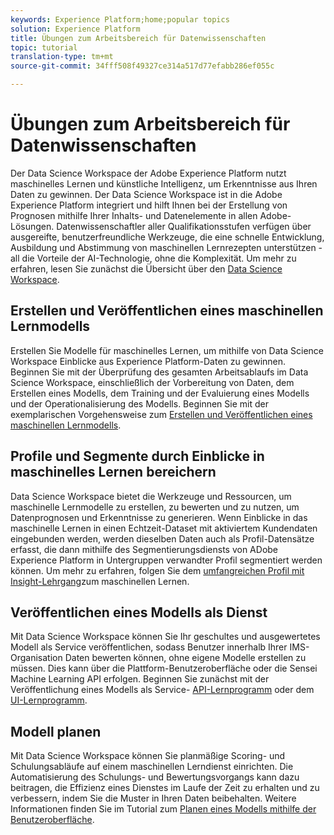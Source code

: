 ```yaml
---
keywords: Experience Platform;home;popular topics
solution: Experience Platform
title: Übungen zum Arbeitsbereich für Datenwissenschaften
topic: tutorial
translation-type: tm+mt
source-git-commit: 34fff508f49327ce314a517d77efabb286ef055c

---
```



# Übungen zum Arbeitsbereich für Datenwissenschaften

Der Data Science Workspace der Adobe Experience Platform nutzt maschinelles Lernen und künstliche Intelligenz, um Erkenntnisse aus Ihren Daten zu gewinnen. Der Data Science Workspace ist in die Adobe Experience Platform integriert und hilft Ihnen bei der Erstellung von Prognosen mithilfe Ihrer Inhalts- und Datenelemente in allen Adobe-Lösungen. Datenwissenschaftler aller Qualifikationsstufen verfügen über ausgereifte, benutzerfreundliche Werkzeuge, die eine schnelle Entwicklung, Ausbildung und Abstimmung von maschinellen Lernrezepten unterstützen - all die Vorteile der AI-Technologie, ohne die Komplexität. Um mehr zu erfahren, lesen Sie zunächst die Übersicht über den [Data Science Workspace](../data-science-workspace/home.md).

## Erstellen und Veröffentlichen eines maschinellen Lernmodells

Erstellen Sie Modelle für maschinelles Lernen, um mithilfe von Data Science Workspace Einblicke aus Experience Platform-Daten zu gewinnen. Beginnen Sie mit der Überprüfung des gesamten Arbeitsablaufs im Data Science Workspace, einschließlich der Vorbereitung von Daten, dem Erstellen eines Modells, dem Training und der Evaluierung eines Modells und der Operationalisierung des Modells. Beginnen Sie mit der exemplarischen Vorgehensweise zum [Erstellen und Veröffentlichen eines maschinellen Lernmodells](../data-science-workspace/models-recipes/create-publish-model.md).

## Profile und Segmente durch Einblicke in maschinelles Lernen bereichern

Data Science Workspace bietet die Werkzeuge und Ressourcen, um maschinelle Lernmodelle zu erstellen, zu bewerten und zu nutzen, um Datenprognosen und Erkenntnisse zu generieren. Wenn Einblicke in das maschinelle Lernen in einen Echtzeit-Dataset mit aktiviertem Kundendaten eingebunden werden, werden dieselben Daten auch als Profil-Datensätze erfasst, die dann mithilfe des Segmentierungsdiensts von ADobe Experience Platform in Untergruppen verwandter Profil segmentiert werden können. Um mehr zu erfahren, folgen Sie dem [umfangreichen Profil mit Insight-Lehrgang](../data-science-workspace/models-recipes/enrich-profile.md)zum maschinellen Lernen.

## Veröffentlichen eines Modells als Dienst

Mit Data Science Workspace können Sie Ihr geschultes und ausgewertetes Modell als Service veröffentlichen, sodass Benutzer innerhalb Ihrer IMS-Organisation Daten bewerten können, ohne eigene Modelle erstellen zu müssen. Dies kann über die Plattform-Benutzeroberfläche oder die Sensei Machine Learning API erfolgen. Beginnen Sie zunächst mit der Veröffentlichung eines Modells als Service- [API-Lernprogramm](../data-science-workspace/models-recipes/publish-model-service-api.md) oder dem [UI-Lernprogramm](../data-science-workspace/models-recipes/publish-model-service-ui.md).

## Modell planen

Mit Data Science Workspace können Sie planmäßige Scoring- und Schulungsabläufe auf einem maschinellen Lerndienst einrichten. Die Automatisierung des Schulungs- und Bewertungsvorgangs kann dazu beitragen, die Effizienz eines Dienstes im Laufe der Zeit zu erhalten und zu verbessern, indem Sie die Muster in Ihren Daten beibehalten. Weitere Informationen finden Sie im Tutorial zum [Planen eines Modells mithilfe der Benutzeroberfläche](../data-science-workspace/models-recipes/schedule-models-ui.md).